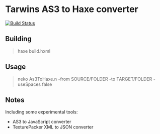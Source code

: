 Tarwins AS3 to Haxe converter
=============================

[![Build Status](https://travis-ci.org/vpmedia/AS3toHX.png?branch=master)](https://travis-ci.org/vpmedia/AS3toHX)

## Building

> haxe build.hxml

## Usage

> neko As3ToHaxe.n -from SOURCE/FOLDER -to TARGET/FOLDER -useSpaces false

## Notes

Including some experimental tools:

* AS3 to JavaScript converter
* TexturePacker XML to JSON converter